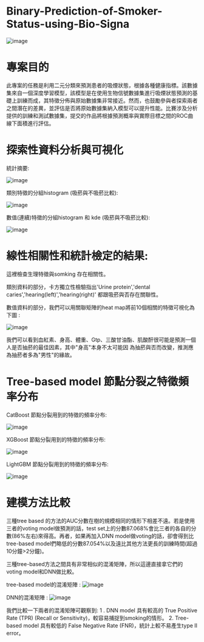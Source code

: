 # Binary-Prediction-of-Smoker-Status-using-Bio-Signa

![image](https://github.com/ilovec8763/Binary-Prediction-of-Smoker-Status-using-Bio-Signa/blob/main/Zwei_zigaretten.jpg)

# 專案目的

此專案的任務是利用二元分類來預測患者的吸煙狀態，根據各種健康指標。該數據集來自一個深度學習模型，該模型是在使用生物信號數據集進行吸煙狀態預測的基礎上訓練而成，其特徵分佈與原始數據集非常接近。然而，也鼓勵參與者探索兩者之間潛在的差異，並評估是否將原始數據集納入模型可以提升性能。比賽涉及分析提供的訓練和測試數據集，提交的作品將根據預測概率與實際目標之間的ROC曲線下面積進行評估。

# 探索性資料分析與可視化
統計摘要:

![image](https://github.com/ilovec8763/Binary-Prediction-of-Smoker-Status-using-Bio-Signa/blob/main/summary_gradient_style.png)

類別特徵的分組histogram (吸菸與不吸菸比較):

![image](https://github.com/ilovec8763/Binary-Prediction-of-Smoker-Status-using-Bio-Signa/blob/main/Histogram%20of%20categorical%20features%20by%20group.png)

數值(連續)特徵的分組histogram 和 kde (吸菸與不吸菸比較):

![image](https://github.com/ilovec8763/Binary-Prediction-of-Smoker-Status-using-Bio-Signa/blob/main/Histogram%20of%20numerical%20features%20by%20group.png)

# 線性相關性和統計檢定的結果:
這裡檢查生理特徵與somking 存在相關性。

類別資料的部分，卡方獨立性檢驗指出'Urine protein','dental caries','hearing(left)','hearing(right)' 都跟吸菸與否存在關聯性。

數值資料的部分，我們可以用關聯矩陣的heat map將前10個相關的特徵可視化為下圖 :

![image](https://github.com/ilovec8763/Binary-Prediction-of-Smoker-Status-using-Bio-Signa/blob/main/heat_map_smoker2.png)

我們可以看到血紅素、身高、體重、Gtp、三酸甘油酯、肌酸酐很可能是預測一個人是否抽菸的最佳因素，其中"身高"本身不太可能因
為抽菸與否而改變，推測應為抽菸者多為"男性"的緣故。

# Tree-based model 節點分裂之特徵頻率分布

CatBoost 節點分裂用到的特徵的頻率分布: 

![image](https://github.com/ilovec8763/Binary-Prediction-of-Smoker-Status-using-Bio-Signa/blob/main/cbc%20Feature%20Importance.png)

XGBoost 節點分裂用到的特徵的頻率分布: 

![image](https://github.com/ilovec8763/Binary-Prediction-of-Smoker-Status-using-Bio-Signa/blob/main/xgbc%20Feature%20Importance.png)

LightGBM 節點分裂用到的特徵的頻率分布: 

![image](https://github.com/ilovec8763/Binary-Prediction-of-Smoker-Status-using-Bio-Signa/blob/main/lightgbm%20Feature%20Importance.png)

# 建模方法比較
三種tree based 的方法的AUC分數在樹的規模相同的情形下相差不遠。若是使用三者的voting model做預測的話，test set上的分數87.068%會比三者的各自的分數(86%左右)來得高。再者，如果再加入DNN model做voting的話，卻會得到比tree-based model們略低的分數87.054%以及遠比其他方法更長的訓練時間(超過10分鐘>2分鐘)。

三種tree-based方法之間具有非常相似的混淆矩陣，所以這邊直接拿它們的voting model和DNN做比較。

tree-based model的混淆矩陣 :
![image](https://github.com/ilovec8763/Binary-Prediction-of-Smoker-Status-using-Bio-Signa/blob/main/voting_model_normalized_confusion(1).png)

DNN的混淆矩陣 :
![image](https://github.com/ilovec8763/Binary-Prediction-of-Smoker-Status-using-Bio-Signa/blob/main/dnn_normalized_confusion.png)

我們比較一下兩者的混淆矩陣可觀察到:
1 . DNN model 具有較高的 True Positive Rate (TPR) (Recall or Sensitivity)，較容易捕捉到smoking的情形。
2. Tree-based model  具有較低的 False Negative Rate (FNR)，統計上較不易產生type II error。 

